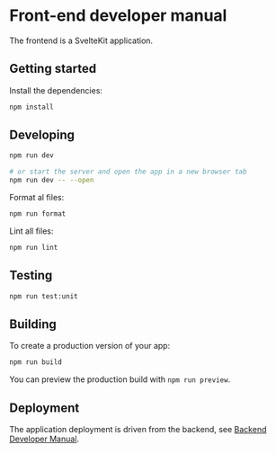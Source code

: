 <!--
SPDX-FileCopyrightText: 2023 Gonzalo Bulnes Guilpain

SPDX-License-Identifier: AGPL-3.0-or-later
-->

# Front-end developer manual

The frontend is a SvelteKit application.

## Getting started

Install the dependencies:

```bash
npm install
```

## Developing

```bash
npm run dev

# or start the server and open the app in a new browser tab
npm run dev -- --open
```

Format al files:

```bash
npm run format
```

Lint all files:

```bash
npm run lint
```

## Testing

```bash
npm run test:unit
```

## Building

To create a production version of your app:

```bash
npm run build
```

You can preview the production build with `npm run preview`.

## Deployment

The application deployment is driven from the backend, see [Backend Developer Manual][bdm].

  [bdm]: backend.md
